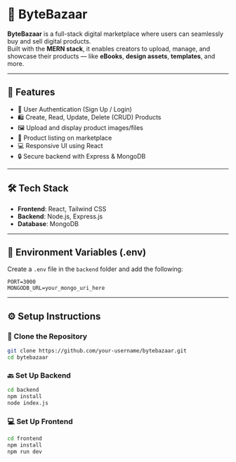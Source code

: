 # 🛒 ByteBazaar

**ByteBazaar** is a full-stack digital marketplace where users can seamlessly buy and sell digital products.  
Built with the **MERN stack**, it enables creators to upload, manage, and showcase their products — like **eBooks**, **design assets**, **templates**, and more.

---

## 🚀 Features

- 🔐 User Authentication (Sign Up / Login)
- 🛍️ Create, Read, Update, Delete (CRUD) Products
- 🖼️ Upload and display product images/files
- 🧭 Product listing on marketplace
- 💻 Responsive UI using React
- 🔒 Secure backend with Express & MongoDB

---

## 🛠 Tech Stack

- **Frontend**: React, Tailwind CSS  
- **Backend**: Node.js, Express.js  
- **Database**: MongoDB

---

## 🌱 Environment Variables (.env)

Create a `.env` file in the `backend` folder and add the following:

```env
PORT=3000
MONGODB_URL=your_mongo_uri_here

```
---

## ⚙️ Setup Instructions

### 🔧 Clone the Repository

```bash
git clone https://github.com/your-username/bytebazaar.git
cd bytebazaar
```

### 🔙 Set Up Backend

```bash
cd backend
npm install
node index.js
```
### 💻 Set Up Frontend

```bash
cd frontend
npm install
npm run dev
